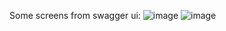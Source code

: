 Some screens from swagger ui:
![image](https://github.com/user-attachments/assets/1f56e5d4-ba4a-438e-95f8-4cd98858bbaa)
![image](https://github.com/user-attachments/assets/e34b2d2a-59eb-4d04-8336-8c461f6600b9)
